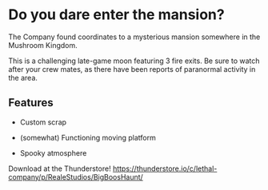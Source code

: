 # Do you dare enter the mansion?

The Company found coordinates to a mysterious mansion somewhere in the Mushroom Kingdom.

This is a challenging late-game moon featuring 3 fire exits. Be sure to watch after your crew mates, as there have been reports of paranormal activity in the area.

## Features

- Custom scrap

- (somewhat) Functioning moving platform

- Spooky atmosphere

Download at the Thunderstore! https://thunderstore.io/c/lethal-company/p/RealeStudios/BigBoosHaunt/
